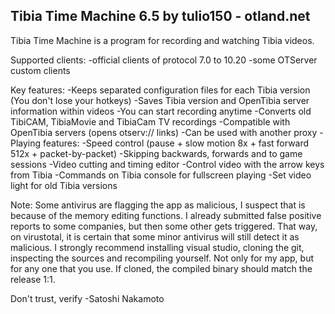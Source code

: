 Tibia Time Machine 6.5
by tulio150 - otland.net
------------------------

Tibia Time Machine is a program for recording and watching Tibia videos.

Supported clients:
-official clients of protocol 7.0 to 10.20
-some OTServer custom clients

Key features:
-Keeps separated configuration files for each Tibia version (You don't lose your hotkeys)
-Saves Tibia version and OpenTibia server information within videos
-You can start recording anytime
-Converts old TibiCAM, TibiaMovie and TibiaCam TV recordings
-Compatible with OpenTibia servers (opens otserv:// links)
-Can be used with another proxy
-Playing features:
	-Speed control (pause + slow motion 8x + fast forward 512x + packet-by-packet)
	-Skipping backwards, forwards and to game sessions
	-Video cutting and timing editor
	-Control video with the arrow keys from Tibia
	-Commands on Tibia console for fullscreen playing
	-Set video light for old Tibia versions
	
Note: Some antivirus are flagging the app as malicious, I suspect that is because of the memory editing functions. I already submitted false positive reports to some companies, but then some other gets triggered. That way, on virustotal, it is certain that some minor antivirus will still detect it as malicious. I strongly recommend installing visual studio, cloning the git, inspecting the sources and recompiling yourself. Not only for my app, but for any one that you use. If cloned, the compiled binary should match the release 1:1.

Don't trust, verify
	-Satoshi Nakamoto
